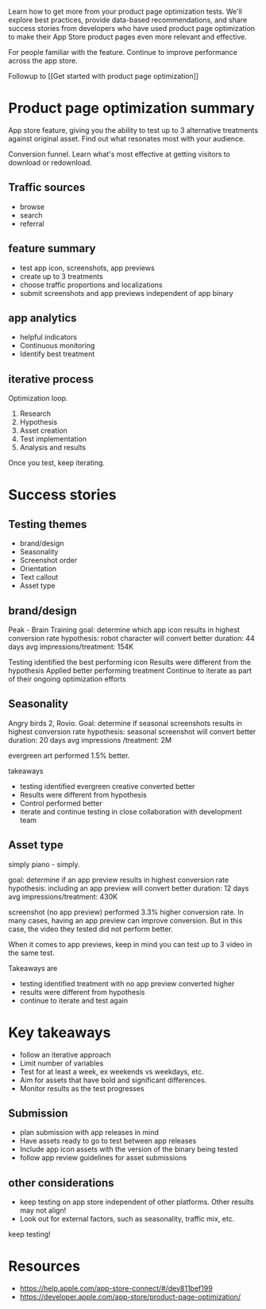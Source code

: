 Learn how to get more from your product page optimization tests. We'll explore best practices, provide data-based recommendations, and share success stories from developers who have used product page optimization to make their App Store product pages even more relevant and effective.

For people familiar with the feature.  Continue to improve performance across the app store.

Followup to [[Get started with product page optimization]]

# Product page optimization summary

App store feature, giving you the ability to test up to 3 alternative treatments against original asset.  Find out what resonates most with your audience.

Conversion funnel.  Learn what's most effective at getting visitors to download or redownload.
## Traffic sources
* browse
* search
* referral

## feature summary
* test app icon, screenshots, app previews
* create up to 3 treatments
* choose traffic proportions and localizations
* submit screenshots and app previews independent of app binary
## app analytics
* helpful indicators
* Continuous monitoring
* Identify best treatment

## iterative process
Optimization loop.

1.  Research
2. Hypothesis
3. Asset creation
4. Test implementation
5. Analysis and results

Once you test, keep iterating.  
# Success stories

## Testing themes
* brand/design
* Seasonality
* Screenshot order
* Orientation
* Text callout
* Asset type

## brand/design
Peak - Brain Training
goal: determine which app icon results in highest conversion rate
hypothesis: robot character will convert better
duration: 44 days
avg impressions/treatment: 154K

Testing identified the best performing icon
Results were different from the hypothesis
Applied better performing treatment
Continue to iterate as part of their ongoing optimization efforts


## Seasonality
Angry birds 2, Rovio.
Goal: determine if seasonal screenshots results in highest conversion rate
hypothesis: seasonal screenshot will convert better
duration: 20 days
avg impressions /treatment: 2M

evergreen art performed 1.5% better.  

takeaways
* testing identified evergreen creative converted better
* Results were different from hypothesis
* Control performed better
* iterate and continue testing in close collaboration with development team
## Asset type

simply piano - simply.

goal: determine if an app preview results in highest conversion rate
hypothesis: including an app preview will convert better
duration: 12 days
avg impressions/treatment: 430K

screenshot (no app preview) performed 3.3% higher conversion rate.
In many cases, having an app preview can improve conversion.  But in this case, the video they tested did not perform better.

When it comes to app previews, keep in mind you can test up to 3 video in the same test.  

Takeaways are
* testing identified treatment with no app preview converted higher
* results were different from hypothesis
* continue to iterate and test again
# Key takeaways
* follow an iterative approach
* Limit number of variables
* Test for at least a week, ex weekends vs weekdays, etc.
* Aim for assets that have bold and significant differences.
* Monitor results as the test progresses

## Submission
* plan submission with app releases in mind
* Have assets ready to go to test between app releases
* Include app icon assets with the version of the binary being tested
* follow app review guidelines for asset submissions

## other considerations
* keep testing on app store independent of other platforms.  Other results may not align!
* Look out for external factors, such as seasonality, traffic mix, etc.

keep testing!
# Resources

* https://help.apple.com/app-store-connect/#/dev811bef199
* https://developer.apple.com/app-store/product-page-optimization/
